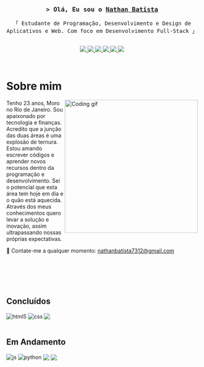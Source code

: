 <!-- Intro  -->
<h3 align="center">
        <samp>&gt; Olá, Eu sou o
                <b><a target="_blank" href="https://alsiam.com">Nathan Batista</a></b>
        </samp>
</h3>


<p align="center"> 
  <samp>
    「 Estudante de Programação, Desenvolvimento e Design de Aplicativos e Web. Com foco em Desenvolvimento Full-Stack</b> 」
    <br>
    <br>
  </samp>
</p>

<p align="center">
<a href="https://instagram.com/_natebs/" target="_blank">
<img src="https://img.shields.io/badge/Instagram-E4405F?style=for-the-badge&logo=instagram&logoColor=white"/>
</a>
<a href="https://wa.me/5521997270969" target="_blank">
<img src="https://img.shields.io/badge/WhatsApp-25D366?style=for-the-badge&logo=whatsapp&logoColor=white"/>
</a>
<a href="devnath.oficial@gmail.com" target="_blank">
<img src="https://img.shields.io/badge/Gmail-D14836?style=for-the-badge&logo=gmail&logoColor=white"/>
</a>
<a href="https://www.facebook.com/nathan.dossantos.9047" target="_blank">
<img src="https://img.shields.io/badge/Facebook-1877F2?style=for-the-badge&logo=facebook&logoColor=white"/>
</a>
<a href="https://twitter.com/DevNatee" target="_blank">
<img src="https://img.shields.io/badge/Twitter-1DA1F2?style=for-the-badge&logo=twitter&logoColor=white"/>
</a>
<a href="https://www.linkedin.com/in/natebatista/" target="_blank">
<img src="https://img.shields.io/badge/LinkedIn-0077B5?style=for-the-badge&logo=linkedin&logoColor=white"/>
</a>

</p>
<br />

<!-- About Section -->
 # Sobre mim
 
<p>
 <img align="right" width="350" src="https://media.tenor.com/mGgWY8RkgYMAAAAC/hello-world.gif" alt="Coding gif" />
  
Tenho 23 anos, Moro no Rio de Janeiro. Sou apaixonado por tecnologia e finanças. Acredito que a junção das duas áreas é uma explosão de ternura. Estou amando escrever códigos e aprender novos recursos dentro da programação e desenvolvimento. Sei o potencial que esta área tem hoje em dia e o quão está aquecida. Através dos meus conhecimentos quero levar a solução e inovação, assim ultrapassando nossas próprias expectativas.

 📧 Contate-me a qualquer momento: nathanbatista7312@gmail.com<br/><br/>

</p>

<br/>
<br/>
<br/>

## Concluídos

<div style="display: inline_block">
  <img align="center" alt="html5" src="https://img.shields.io/badge/HTML5-E34F26?style=for-the-badge&logo=html5&logoColor=white" />
  <img align="center" alt="css" src="https://img.shields.io/badge/CSS3-1572B6?style=for-the-badge&logo=css3&logoColor=white" />
  <img align="center" src="https://img.shields.io/badge/Visual_Studio-0078d7?style=for-the-badge&logo=visual%20studio&logoColor=white"/>
</div><br/>

## Em Andamento

<div style="display: inline_block">
  <img align="center" alt="js" src="https://img.shields.io/badge/JavaScript-F7DF1E?style=for-the-badge&logo=javascript&logoColor=black" />
  <img align="center" alt="python" src="https://img.shields.io/badge/Python-3776AB?style=for-the-badge&logo=python&logoColor=white"/>
  <img align="center" src="https://img.shields.io/badge/MySQL-00000F?style=for-the-badge&logo=mysql&logoColor=white"/>
  <img align="center" src="https://img.shields.io/badge/Git-F05032?style=for-the-badge&logo=git&logoColor=white"/>
</div><br/>
</div><br/>


